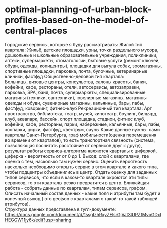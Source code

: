 # optimal-planning-of-urban-block-profiles-based-on-the-model-of-central-places
Городские сервисы, которые я буду рассматривать:
Жилой тип квартала:	
Жильё, детские площадки, урны, точки раздельного мусора, дошкольные и школьные образовательные учреждения, поликлиники, аптеки, супермаркеты, стоматологии, бытовые услуги (ремонт ключей, обуви, одежды, копицентры), площадки для выгула собак, зоомагазины, спортивные площадки, парковка, почта, булочные, ветеринарные клиники, фастфуд
Общественно-деловой тип квартала:	
Больницы, визовые центры, консульства, салоны красоты, банки, кофейни, кафе, рестораны, отели, автосервисы, автозаправки, парковка, SPA, баня, почта, супермаркеты, специализированные магазины (техники, сантехники), ювелирные магазины, магазины одежды и обуви, сувенирные магазины, кальянные, бары, пабы, фастфуд, коворкинг, фитнес-клуб
Рекреационный тип квартала:
Арт пространство, библиотека, театр, музей, кинотеатр, боулинг, бильярд, клуб, аквапарк, бассейн, спорт площадка, стадион, фитнес клуб, кофейни, кафе, рестораны, парки, набережные, кальянные, бары, пабы, зоопарки, цирки, фастфуд, квеструм, сауны
Какие данные нужны: сами кварталы Санкт-Петербурга, граф мобильности(оценка перемещения во времени от кварталов), то есть транспортная связность (система, позволяющая посчитать расстояние от сервисов друг к другу), результат работы сервиса-алгоритма являются кварталы с циферкой, циферка - вероятность от от 0 до 1. Выход: слой с кварталами, где оценка с тем, насколько там нужен сервис. Оценить вероятность насколько необходимо открыть сервис в этом квартале и какого типа, чтобы подцентры объединились в центр. Отдать оценку для заданных типов сервисов, что если в каком-то квартале окроются эти типы сервисов, то эти кварталы резко превратятся в центр. Ближайщая работа - собрать данные по кварталам, типам сервисов, графом. Описать начальный состав данных - какие поля и атрибуты там будет и конечный выход ( это geojson с кварталами с такой-то такой таблицей атрибутов).   
Структура данных представлена в гугл-документе: https://docs.google.com/document/d/1ssgIzhRxyZElsrGjVJt3lUPZfMvoGDxlHEGGW11jy6k/edit?usp=sharing
